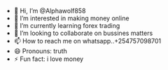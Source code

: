 - 👋 Hi, I’m @Alphawolf858
- 👀 I’m interested in making money online
- 🌱 I’m currently learning forex trading
- 💞️ I’m looking to collaborate on bussines matters
- 📫 How to reach me on whatsapp..+254757098701
- 😄 Pronouns: truth
- ⚡ Fun fact: i love money

<!---
Alphawolf858/Alphawolf858 is a ✨ special ✨ repository because its `README.md` (this file) appears on your GitHub profile.
You can click the Preview link to take a look at your changes.
--->
